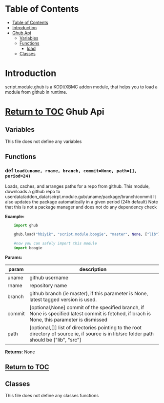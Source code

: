 Table of Contents
=================

- [Table of Contents](#table-of-contents)
- [Introduction](#introduction)
- [Ghub Api](#ghub-api)
    - [Variables](#variables)
    - [Functions](#functions)
        - [load](#def-loaduname-rname-branch-commitnone-path-period24)
    - [Classes](#classes)
 
 
Introduction
============
script.module.ghub is a KODI/XBMC addon module, that helps you to load a module from github in runtime.

[Return to TOC](#table-of-contents)
Ghub Api
========
Variables
----------

This file does not define any variables


Functions
----------

### def `load(uname, rname, branch, commit=None, path=[], period=24)`

Loads, caches, and arranges paths for a repo from github.
This module, downloads a github repo to 
userdata/addon_data/scirpt.module.gub/uname/package/branch/commit
It also updates the package automatically in a given period (24h default)
Note that this is not a package manager and does not do any dependency check

**Example:**
```python
    import ghub
    
    ghub.load("hbiyik", "script.module.boogie", "master", None, ["lib"])
    
    #now you can safely import this module
    import boogie

```
**Params:**

|param| description|
|---|---|
|uname|github username|
|rname|repository name|
|branch|github branch (ie master), if this parameter is None, latest tagged version is used.|
|commit|[optional,None] commit of the specified branch, if None is specified latest commit is fetched, if brach is None, this parameter is dismissed|
|path|[optional,[]] list of directories pointing to the root directory of source ie, if source is in lib/src folder path should be ["lib", "src"]|

**Returns:**
    None

[Return to TOC](#table-of-contents) 
----------

Classes
----------
This file does not define any classes functions
